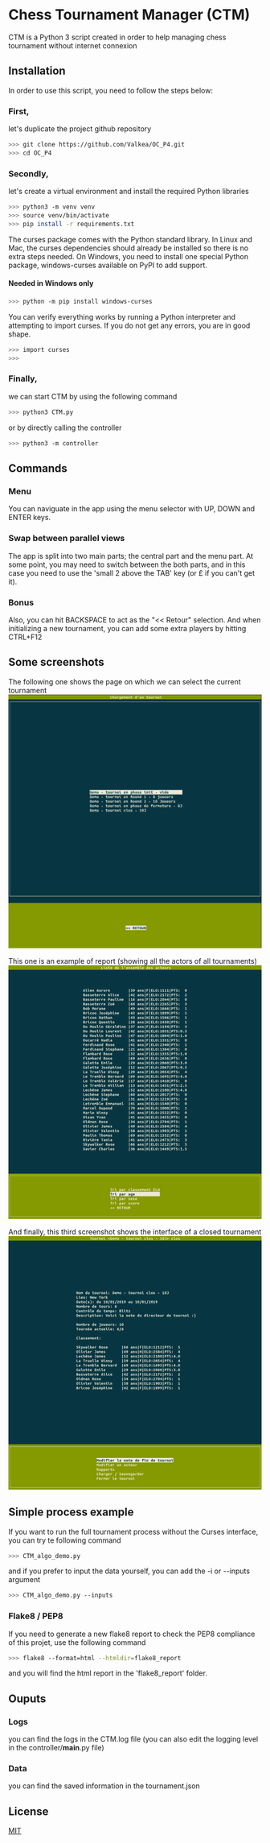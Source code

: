# Chess Tournament Manager (CTM)

CTM is a Python 3 script created in order to help managing chess tournament without internet connexion

## Installation

In order to use this script, you need to follow the steps below:

### First, 
let's duplicate the project github repository

```bash
>>> git clone https://github.com/Valkea/OC_P4.git
>>> cd OC_P4
```

### Secondly,
let's create a virtual environment and install the required Python libraries

```bash
>>> python3 -m venv venv
>>> source venv/bin/activate
>>> pip install -r requirements.txt
```

The curses package comes with the Python standard library. In Linux and Mac, the curses dependencies should already be installed so there is no extra steps needed. On Windows, you need to install one special Python package, windows-curses available on PyPI to add support.

#### Needed in Windows only
```bash
>>> python -m pip install windows-curses
```

You can verify everything works by running a Python interpreter and attempting to import curses. If you do not get any errors, you are in good shape.

```bash
>>> import curses
>>>
```

### Finally,
we can start CTM by using the following command

```bash
>>> python3 CTM.py
```
or by directly calling the controller
```bash
>>> python3 -m controller
```

## Commands

### Menu
You can naviguate in the app using the menu selector with UP, DOWN and ENTER keys.

### Swap between parallel views
The app is split into two main parts; the central part and the menu part.
At some point, you may need to switch between the both parts, and in this case you need to use the 'small 2 above the TAB' key (or £ if you can't get it).

### Bonus
Also, you can hit BACKSPACE to act as the "<< Retour" selection.
And when initializing a new tournament, you can add some extra players by hitting CTRL+F12


## Some screenshots

The following one shows the page on which we can select the current tournament
![alt text](medias/open_tournament.png)

This one is an example of report (showing all the actors of all tournaments)
![alt text](medias/all_actors_report.png)

And finally, this third screenshot shows the interface of a closed tournament
![alt text](medias/closed_tournament.png)

## Simple process example

If you want to run the full tournament process without the Curses interface, you can try te following command

```bash
>>> CTM_algo_demo.py
```

and if you prefer to input the data yourself, you can add the -i or --inputs argument
```bash
>>> CTM_algo_demo.py --inputs
```

### Flake8 / PEP8

If you need to generate a new flake8 report to check the PEP8 compliance of this projet, use the following command
```bash
>>> flake8 --format=html --htmldir=flake8_report
```
and you will find the html report in the 'flake8_report' folder.

## Ouputs

### Logs
you can find the logs in the CTM.log file (you can also edit the logging level in the controller/__main__.py file)

### Data
you can find the saved information in the tournament.json


## License
[MIT](https://choosealicense.com/licenses/mit/)
